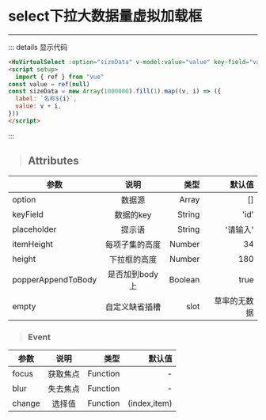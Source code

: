# select下拉大数据量虚拟加载框

---
<HuVirtualSelect :option="sizeData" v-model:value="value" key-field="value"></HuVirtualSelect>
<script setup>
import { ref } from "vue"
const value = ref(null)
const sizeData = new Array(1000000).fill(1).map((v, i) => ({
  label: `名称${i}`,
  value: v + i,
}))
</script>

::: details 显示代码

```html
<HuVirtualSelect :option="sizeData" v-model:value="value" key-field="value"></HuVirtualSelect>
<script setup>
  import { ref } from "vue"
const value = ref(null)
const sizeData = new Array(1000000).fill(1).map((v, i) => ({
  label: `名称${i}`,
  value: v + i,
}))
</script>
```

:::

> ## Attributes
| 参数  |   说明   |   类型 | 默认值 |
| ----- | :------: | -----: | -----: |
| option |   数据源   | Array |    [] |
| keyField |   数据的key   | String |    'id' |
| placeholder |   提示语   | String |    '请输入' |
| itemHeight |   每项子集的高度   | Number |    34 |
| height |   下拉框的高度   | Number |    180 |
| popperAppendToBody |   是否加到body上   | Boolean |    true |
| empty |   自定义缺省插槽   | slot |    草率的无数据 |

> ### Event
| 参数     |          说明          |   类型 | 默认值 |
| -------- | :--------------------: | -----: | -----: |
| focus    |        获取焦点        |  Function |      - |
| blur |         失去焦点         | Function |      - |
| change |         选择值         | Function |      (index,item) |